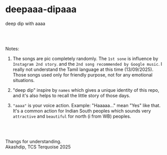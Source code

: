 # deepaaa-dipaaa
deep dip with aaaa

</br>
</br>

Notes:

1. The songs are pic completely randomly. The `1st sone` is influence by `Instagram 2nd story`. and the `2nd song recommended by Google music`. I really not understand the Tamil language at this time (13/09/2025). Those songs used only for friendly purpose, not for any emotional situations.

2. "deep dip" inspire by `names` which gives a unique identity of this repo, and it's also helps to recall the little story of those days.

3. `"aaaa"` is your voice action. Example: "Haaaaa..." mean "Yes" like that. It's a common action for Indian South peoples which sounds very `attractive` and `beautiful` for north (i from WB) peoples.

</br>
</br>

Thangs for understanding.</br>
Akashdip, TCS Terquoise 2025
